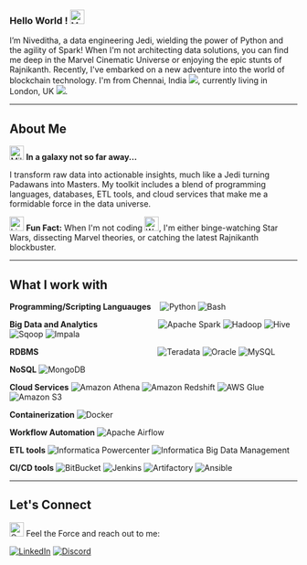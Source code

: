 ### Hello World ! <img src="https://raw.githubusercontent.com/Tarikul-Islam-Anik/Animated-Fluent-Emojis/master/Emojis/Hand%20gestures/Vulcan%20Salute.png" alt="Vulcan Salute" width="25" height="25" />

I’m Niveditha, a data engineering Jedi, wielding the power of Python and the agility of Spark! When I'm not architecting data solutions, you can find me deep in the Marvel Cinematic Universe or enjoying the epic stunts of Rajnikanth. Recently, I've embarked on a new adventure into the world of blockchain technology. I'm from Chennai, India <img src="https://raw.githubusercontent.com/stevenrskelton/flag-icon/master/png/16/country-4x3/in.png">, currently living in London, UK <img src="https://raw.githubusercontent.com/stevenrskelton/flag-icon/master/png/16/country-4x3/gb.png">.

---

## About Me

<img src="https://raw.githubusercontent.com/Tarikul-Islam-Anik/Animated-Fluent-Emojis/master/Emojis/Travel%20and%20places/Milky%20Way.png" alt="Milky Way" width="25" height="25" /> **In a galaxy not so far away...**

I transform raw data into actionable insights, much like a Jedi turning Padawans into Masters. My toolkit includes a blend of programming languages, databases, ETL tools, and cloud services that make me a formidable force in the data universe.

<img src="https://raw.githubusercontent.com/Tarikul-Islam-Anik/Animated-Fluent-Emojis/master/Emojis/Objects/Light%20Bulb.png" alt="Light Bulb" width="25" height="25" /> **Fun Fact:** When I'm not coding <img src="https://raw.githubusercontent.com/Tarikul-Islam-Anik/Animated-Fluent-Emojis/master/Emojis/People%20with%20professions/Woman%20Technologist%20Medium-Light%20Skin%20Tone.png" alt="Woman Technologist Medium-Light Skin Tone" width="25" height="25" />, I'm either binge-watching Star Wars, dissecting Marvel theories, or catching the latest Rajnikanth blockbuster.

---

## What I work with

<p>
<strong>Programming/Scripting Languauges</strong>&nbsp;&nbsp;&nbsp;
<img alt="Python" src="https://img.shields.io/badge/-Python-3978ab?logo=python&logoColor=white" />
<img alt="Bash" src="https://img.shields.io/badge/-Bash-%232e373c?logo=gnubash&logoColor=white" />

<strong>Big Data and Analytics</strong>&nbsp;&nbsp;&nbsp;&nbsp;&nbsp;&nbsp;&nbsp;&nbsp;&nbsp;&nbsp;&nbsp;&nbsp;&nbsp;&nbsp;&nbsp;&nbsp;&nbsp;&nbsp;&nbsp;&nbsp;&nbsp;&nbsp;&nbsp;&nbsp;&nbsp;&nbsp;
<img alt="Apache Spark" src="https://img.shields.io/badge/-Apache%20Spark-d8591d?logo=apachespark&logoColor=white" />
<img alt="Hadoop" src="https://img.shields.io/badge/-Hadoop-57cee6?logo=apachehadoop&logoColor=white" />
<img alt="Hive" src="https://img.shields.io/badge/-Hive-ff7a00?logo=apachehive&logoColor=white" />
<img alt="Sqoop" src="https://img.shields.io/badge/-Sqoop-48bc58?logo=apache&logoColor=white" />
<img alt="Impala" src="https://img.shields.io/badge/-Impala-336c94?logo=apache&logoColor=white" />

<strong>RDBMS</strong>&nbsp;&nbsp;&nbsp;&nbsp;&nbsp;&nbsp;&nbsp;&nbsp;&nbsp;&nbsp;&nbsp;&nbsp;&nbsp;&nbsp;&nbsp;&nbsp;&nbsp;&nbsp;&nbsp;&nbsp;&nbsp;&nbsp;&nbsp;&nbsp;&nbsp;&nbsp;&nbsp;&nbsp;&nbsp;&nbsp;&nbsp;&nbsp;&nbsp;&nbsp;&nbsp;&nbsp;&nbsp;&nbsp;&nbsp;&nbsp;&nbsp;&nbsp;&nbsp;&nbsp;&nbsp;&nbsp;&nbsp;&nbsp;&nbsp;&nbsp;&nbsp;&nbsp;
<img alt="Teradata" src="https://img.shields.io/badge/-Teradata-ff6105?logo=teradata&logoColor=white" />
<img alt="Oracle" src="https://img.shields.io/badge/-Oracle-ff0000?logo=oracle&logoColor=white" />
<img alt="MySQL" src="https://img.shields.io/badge/-MySQL-08668e?logo=mysql&logoColor=white" />

<strong>NoSQL</strong>
<img alt="MongoDB" src="https://img.shields.io/badge/-MongoDB-13aa52?logo=mongodb&logoColor=white" />

<strong>Cloud Services</strong>
<img alt="Amazon Athena" src="https://img.shields.io/badge/-Amazon%20Athena-ed8132?logo=amazonwebservices&logoColor=white" />
<img alt="Amazon Redshift" src="https://img.shields.io/badge/-Amazon%20Redshift-8C4fff?logo=amazonredshift&logoColor=white" />
<img alt="AWS Glue" src="https://img.shields.io/badge/-AWS%20Glue-984d24?logo=amazonwebservices&logoColor=white" />
<img alt="Amazon S3" src="https://img.shields.io/badge/-Amazon%20S3-569a31?logo=amazons3&logoColor=white" />

<strong>Containerization</strong>
<img alt="Docker" src="https://img.shields.io/badge/-Docker-46a2f1?logo=docker&logoColor=white" />

<strong>Workflow Automation</strong>
<img alt="Apache Airflow" src="https://img.shields.io/badge/-Apache%20Airflow-017cee?logo=apacheairflow&logoColor=white" />

<strong>ETL tools</strong>
<img alt="Informatica Powercenter" src="https://img.shields.io/badge/-Informatica%20Powercenter-ff4d00?logo=informatica&logoColor=white" />
<img alt="Informatica Big Data Management" src="https://img.shields.io/badge/-Informatica%20Big%20Data%20Management-ff4d00?logo=informatica&logoColor=white" />

<strong>CI/CD tools</strong>
<img alt="BitBucket" src="https://img.shields.io/badge/-BitBucket-2e87fe?logo=bitbucket&logoColor=white" />
<img alt="Jenkins" src="https://img.shields.io/badge/-Jenkins-d23d38?logo=jenkins&logoColor=white" />
<img alt="Artifactory" src="https://img.shields.io/badge/-Artifactory-66a940?logo=jfrog&logoColor=white" />
<img alt="Ansible" src="https://img.shields.io/badge/-Ansible-black?logo=ansible&logoColor=white" />

</p>

---

## Let's Connect

<img src="https://raw.githubusercontent.com/Tarikul-Islam-Anik/Animated-Fluent-Emojis/master/Emojis/Objects/Open%20Mailbox%20with%20Lowered%20Flag.png" alt="Open Mailbox with Lowered Flag" width="25" height="25" /> Feel the Force and reach out to me:<br/>
<p><a href="https://www.linkedin.com/in/nivesayee" target="_blank"><img alt="LinkedIn" src="https://img.shields.io/badge/-linkedin-blue?style=for-the-badge&logo=linkedin" /></a>
<a href="https://discord.com/users/nivesayee/" target="_blank"><img alt="Discord" src="https://img.shields.io/badge/-discord-d4d4d4?style=for-the-badge&logo=discord" /></a></p>
